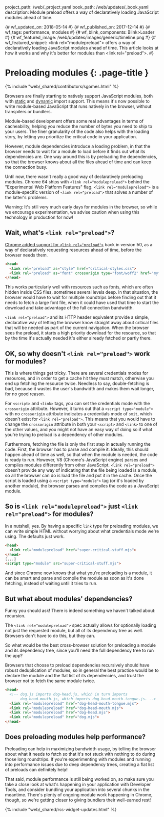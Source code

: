 project_path: /web/_project.yaml book_path: /web/updates/_book.yaml description: Module preload offers a way of declaratively loading JavaScript modules ahead of time.

{# wf_updated_on: 2018-05-14 #} {# wf_published_on: 2017-12-14 #} {# wf_tags: performance, modules #} {# wf_blink_components: Blink>Loader #} {# wf_featured_image: /web/updates/images/generic/timeline.png #} {# wf_featured_snippet: &lt;link rel="modulepreload"&gt; offers a way of declaratively loading JavaScript modules ahead of time. This article looks at how it works and why it's better for modules than &lt;link rel="preload"&gt;. #}

# Preloading modules {: .page-title }

{% include "web/_shared/contributors/sgomes.html" %}

Browsers are finally starting to natively support JavaScript modules, both with [static](https://jakearchibald.com/2017/es-modules-in-browsers/) and [dynamic](/web/updates/2017/11/dynamic-import) import support. This means it's now possible to write module-based JavaScript that runs natively in the browser, without transpilers or bundlers.

Module-based development offers some real advantages in terms of cacheability, helping you reduce the number of bytes you need to ship to your users. The finer granularity of the code also helps with the loading story, by letting you prioritize the critical code in your application.

However, module dependencies introduce a loading problem, in that the browser needs to wait for a module to load before it finds out what its dependencies are. One way around this is by preloading the dependencies, so that the browser knows about all the files ahead of time and can keep the connection busy.

Until now, there wasn't really a good way of declaratively preloading modules. Chrome 64 ships with `<link rel="modulepreload">` behind the "Experimental Web Platform Features" flag. `<link rel="modulepreload">` is a module-specific version of `<link rel="preload">` that solves a number of the latter's problems.

Warning: It's still very much early days for modules in the browser, so while we encourage experimentation, we advise caution when using this technology in production for now!

## Wait, what's `<link rel="preload">`?

[Chrome added support for `<link rel="preload">`](https://www.chromestatus.com/features/5757468554559488) back in version 50, as a way of declaratively requesting resources ahead of time, before the browser needs them.

```html
<head>
  <link rel="preload" as="style" href="critical-styles.css">
  <link rel="preload" as="font" crossorigin type="font/woff2" href="myfont.woff2">
</head>
```

This works particularly well with resources such as fonts, which are often hidden inside CSS files, sometimes several levels deep. In that situation, the browser would have to wait for multiple roundtrips before finding out that it needs to fetch a large font file, when it could have used that time to start the download and take advantage of the full connection bandwidth.

`<link rel="preload">` and its HTTP header equivalent provide a simple, declarative way of letting the browser know straight away about critical files that will be needed as part of the current navigation. When the browser sees the preload, it starts a high priority download for the resource, so that by the time it's actually needed it's either already fetched or partly there.

## OK, so why doesn't `<link rel="preload">` work for modules?

This is where things get tricky. There are several credentials modes for resources, and in order to get a cache hit they must match, otherwise you end up fetching the resource twice. Needless to say, double-fetching is bad, because it wastes the user's bandwidth and makes them wait longer, for no good reason.

For `<script>` and `<link>` tags, you can set the credentials mode with the `crossorigin` attribute. However, it turns out that a `<script type="module">` with no `crossorigin` attribute indicates a credentials mode of `omit`, which doesn't exist for `<link rel="preload">`. This means that you would have to change the `crossorigin` attribute in both your `<script>` and `<link>` to one of the other values, and you might not have an easy way of doing so if what you're trying to preload is a dependency of other modules.

Furthermore, fetching the file is only the first step in actually running the code. First, the browser has to parse and compile it. Ideally, this should happen ahead of time as well, so that when the module is needed, the code is ready to run. However, V8 (Chrome's JavaScript engine) parses and compiles modules differently from other JavaScript. `<link rel="preload">` doesn't provide any way of indicating that the file being loaded is a module, so all the browser can do is load the file and put it in the cache. Once the script is loaded using a `<script type="module">` tag (or it's loaded by another module), the browser parses and compiles the code as a JavaScript module.

## So is `<link rel="modulepreload">` just `<link rel="preload">` for modules?

In a nutshell, yes. By having a specific `link` type for preloading modules, we can write simple HTML without worrying about what credentials mode we're using. The defaults just work.

```html
<head>
  <link rel="modulepreload" href="super-critical-stuff.mjs">
</head>
[...]
<script type="module" src="super-critical-stuff.mjs">
```

And since Chrome now knows that what you're preloading is a module, it can be smart and parse and compile the module as soon as it's done fetching, instead of waiting until it tries to run.

## But what about modules' dependencies?

Funny you should ask! There is indeed something we haven't talked about: recursion.

The `<link rel="modulepreload">` spec actually allows for optionally loading not just the requested module, but all of its dependency tree as well. Browsers don't have to do this, but they can.

So what would be the best cross-browser solution for preloading a module and its dependency tree, since you'll need the full dependency tree to run the app?

Browsers that choose to preload dependencies recursively should have robust deduplication of modules, so in general the best practice would be to declare the module and the flat list of its dependencies, and trust the browser not to fetch the same module twice.

```html
<head>
  <!-- dog.js imports dog-head.js, which in turn imports
       dog-head-mouth.js, which imports dog-head-mouth-tongue.js. -->
  <link rel="modulepreload" href="dog-head-mouth-tongue.mjs">
  <link rel="modulepreload" href="dog-head-mouth.mjs">
  <link rel="modulepreload" href="dog-head.mjs">
  <link rel="modulepreload" href="dog.mjs">
</head>
```

## Does preloading modules help performance?

Preloading can help in maximizing bandwidth usage, by telling the browser about what it needs to fetch so that it's not stuck with nothing to do during those long roundtrips. If you're experimenting with modules and running into performance issues due to deep dependency trees, creating a flat list of preloads can definitely help!

That said, module performance is still being worked on, so make sure you take a close look at what's happening in your application with Developer Tools, and consider bundling your application into several chunks in the meantime. There's plenty of ongoing module work happening in Chrome, though, so we're getting closer to giving bundlers their well-earned rest!

{% include "web/_shared/rss-widget-updates.html" %}